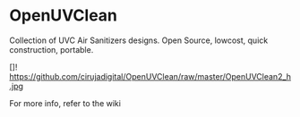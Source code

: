 # OpenUVClean
Collection of UVC Air Sanitizers designs. Open Source, lowcost, quick construction, portable.

[]! https://github.com/cirujadigital/OpenUVClean/raw/master/OpenUVClean2_h.jpg

For more info, refer to the wiki
